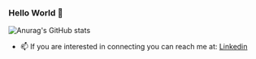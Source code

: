 ### Hello World 👋
![Anurag's GitHub stats](https://github-readme-stats.vercel.app/api?username=kamisch&count_private=true&show_icons=true&theme=radical)
- 📫 If you are interested in connecting you can reach me at: [Linkedin](https://www.linkedin.com/in/chase-chengtao-wang)

